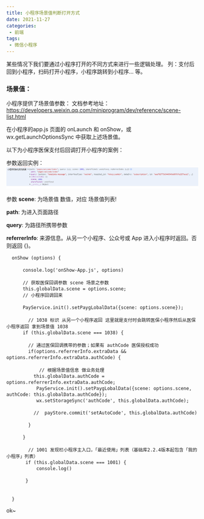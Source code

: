 ```yaml
---
title: 小程序场景值判断打开方式
date: 2021-11-27
categories: 
 - 前端
tags:
 - 微信小程序
---
```


某些情况下我们要通过小程序打开的不同方式来进行一些逻辑处理。
列：支付后回到小程序，扫码打开小程序，小程序跳转到小程序... 等。
### 场景值：

小程序提供了场景值参数：
文档参考地址： https://developers.weixin.qq.com/miniprogram/dev/reference/scene-list.html

在小程序的app.js 页面的  onLaunch 和 onShow，或wx.getLaunchOptionsSync 中获取上述场景值。

以下为小程序医保支付后回调打开小程序的案例：

参数返回实例：
 ![An image](./img/Image.png)

参数 
**scene**: 为场景值 数值，对应 场景值列表!

**path**: 为进入页面路径

**query**: 为路径所携带参数

**referrerInfo**: 来源信息。从另一个小程序、公众号或 App 进入小程序时返回。否则返回 {}。


```
  onShow (options) { 

      console.log('onShow-App.js', options)

      // 获取医保回调参数 scene 场景之参数
      this.globalData.scene = options.scene; 
      // 小程序回调回来
      
      PayService.init().setPaygLobalData({scene: options.scene});

        // 1038 标识 从另一个小程序返回 这里就是支付时会跳转医保小程序然后从医保小程序返回 拿到场景值 1038
      if (this.globalData.scene === 1038) {
        
        // 通过医保回调携带的参数；如果有 authCode 医保授权成功
        if(options.referrerInfo.extraData && options.referrerInfo.extraData.authCode) {

            // 根据场景值信息 做业务处理
          this.globalData.authCode = options.referrerInfo.extraData.authCode; 
           PayService.init().setPaygLobalData({scene: options.scene, authCode: this.globalData.authCode});
           wx.setStorageSync('authCode', this.globalData.authCode);

          //  payStore.commit('setAutoCode', this.globalData.authCode)

        }

      }

        // 1001	发现栏小程序主入口，「最近使用」列表（基础库2.2.4版本起包含「我的小程序」列表）
       if (this.globalData.scene === 1001) {
           console.log()
           
       }

      
  }
```

ok~
